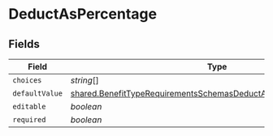 # DeductAsPercentage


## Fields

| Field                                                                                                                                                      | Type                                                                                                                                                       | Required                                                                                                                                                   | Description                                                                                                                                                |
| ---------------------------------------------------------------------------------------------------------------------------------------------------------- | ---------------------------------------------------------------------------------------------------------------------------------------------------------- | ---------------------------------------------------------------------------------------------------------------------------------------------------------- | ---------------------------------------------------------------------------------------------------------------------------------------------------------- |
| `choices`                                                                                                                                                  | *string*[]                                                                                                                                                 | :heavy_minus_sign:                                                                                                                                         | N/A                                                                                                                                                        |
| `defaultValue`                                                                                                                                             | [shared.BenefitTypeRequirementsSchemasDeductAsPercentageDefaultValue](../../models/shared/benefittyperequirementsschemasdeductaspercentagedefaultvalue.md) | :heavy_minus_sign:                                                                                                                                         | N/A                                                                                                                                                        |
| `editable`                                                                                                                                                 | *boolean*                                                                                                                                                  | :heavy_minus_sign:                                                                                                                                         | N/A                                                                                                                                                        |
| `required`                                                                                                                                                 | *boolean*                                                                                                                                                  | :heavy_minus_sign:                                                                                                                                         | N/A                                                                                                                                                        |